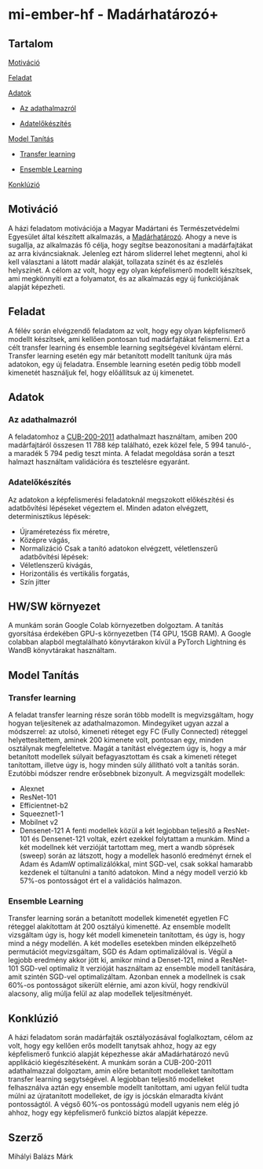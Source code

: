 # mi-ember-hf - Madárhatározó+

## Tartalom
[Motiváció](https://github.com/boiboozled/mi-ember-hf#Motiváció)

[Feladat](https://github.com/boiboozled/mi-ember-hf#Feladat)

[Adatok](https://github.com/boiboozled/mi-ember-hf#Adatok)

- [Az adathalmazról](https://github.com/boiboozled/mi-ember-hf#[Az-adathalmazról)
  
- [Adatelőkészítés](https://github.com/boiboozled/mi-ember-hf#Adatelőkészítés)
  
[Model Tanítás](https://github.com/boiboozled/mi-ember-hf#Model-Tanítás)

- [Transfer learning](https://github.com/boiboozled/mi-ember-hf#Transfer-learning)
  
- [Ensemble Learning](https://github.com/boiboozled/mi-ember-hf#Ensemble-Learning)
  
[Konklúzió](https://github.com/boiboozled/mi-ember-hf#Konklúzió)

## Motiváció
A házi feladatom motivációja a Magyar Madártani és Természetvédelmi Egyesület által készített alkalmazás, a [Madárhatározó](https://mme.hu/madarhatarozo-mobiltelefonos-alkalmazas-0). Ahogy a neve is sugallja, az alkalmazás fő célja, hogy segítse beazonosítani a madárfajtákat az arra kiváncsiaknak. Jelenleg ezt három sliderrel lehet megtenni, ahol ki kell választani a látott madár alakját, tollazata színét és az észlelés helyszínét. A célom az volt, hogy egy olyan képfelismerő modellt készítsek, ami megkönnyíti ezt a folyamatot, és az alkalmazás egy új funkciójának alapját képezheti.

## Feladat
A félév során elvégzendő feladatom az volt, hogy egy olyan képfelismerő modellt készítsek, ami kellően pontosan tud madárfajtákat felismerni. Ezt a célt transfer learning és ensemble learning segítségével kívántam elérni. Transfer learning esetén egy már betanított modellt tanítunk újra más adatokon, egy új feladatra. Ensemble learning esetén pedig több modell kimenetét használjuk fel, hogy előállítsuk az új kimenetet.

## Adatok
### Az adathalmazról
A feladatomhoz a [CUB-200-2011](https://data.caltech.edu/records/65de6-vp158) adathalmazt használtam, amiben 200 madárfajtáról összesen 11 788 kép található, ezek közel fele, 5 994 tanuló-, a maradék 5 794 pedig teszt minta. A feladat megoldása során a teszt halmazt használtam validációra és tesztelésre egyaránt.
### Adatelőkészítés
Az adatokon a képfelismerési feladatoknál megszokott előkészítési és adatbővítési lépéseket végeztem el.
Minden adaton elvégzett, determinisztikus lépések:
- Újraméretezéss fix méretre,
- Középre vágás,
- Normalizáció
Csak a tanító adatokon elvégzett, véletlenszerű adatbővítési lépések:
- Véletlenszerű kivágás,
- Horizontális és vertikális forgatás,
- Szín jitter

## HW/SW környezet
A munkám során Google Colab környezetben dolgoztam. A tanítás gyorsítása érdekében GPU-s környezetben (T4 GPU, 15GB RAM). A Google colabban alapból megtalálható könyvtárakon kívül a PyTorch Lightning és WandB könyvtárakat használtam.

## Model Tanítás
### Transfer learning
A feladat transfer learning része során több modellt is megvizsgáltam, hogy hogyan teljesítenek az adathalmazomon. Mindegyiket ugyan azzal a módszerrel: az utolsó, kimeneti réteget egy FC (Fully Connected) réteggel helyettesítettem, aminek 200 kimenete volt, pontosan egy, minden osztálynak megfeleltetve. Magát a tanítást elvégeztem úgy is, hogy a már betanított modellek súlyait befagyasztottam és csak a kimeneti réteget tanítottam, illetve úgy is, hogy minden súly állítható volt a tanítás során. Ezutóbbi módszer rendre erősebbnek bizonyult. 
A megvizsgált modellek:
- Alexnet
- ResNet-101
- Efficientnet-b2
- Squeeznet1-1
- Mobilnet v2
- Densenet-121
A fenti modellek közül a két legjobban teljesítő a ResNet-101 és Densenet-121 voltak, ezért ezekkel folytattam a munkám. Mind a két modellnek két verzióját tartottam meg, mert a wandb söprések (sweep) során az látszott, hogy a modellek hasonló eredményt érnek el Adam és AdamW optimalizálókkal, mint SGD-vel, csak sokkal hamarabb kezdenek el túltanulni a tanító adatokon. Mind a négy modell verzió kb 57%-os pontosságot ért el a validációs halmazon.
### Ensemble Learning
Transfer learning során a betanított modellek kimenetét egyetlen FC réteggel alakítottam át 200 osztályú kimenetté. Az ensemble modellt vizsgáltam úgy is, hogy két modell kimenetein tanítottam, és úgy is, hogy mind a négy modellén. A két modelles esetekben minden elképzelhető permutációt megvizsgáltam, SGD és Adam optimalizálóval is. Végül a legjobb eredmény akkor jött ki, amikor mind a Denset-121, mind a ResNet-101 SGD-vel optimaliz
lt verzióját használtam az ensemble modell tanítására, amit szintén SGD-vel optimalizáltam. Azonban ennek a modellnek is csak 60%-os pontosságot sikerült elérnie, ami azon kívül, hogy rendkívül alacsony, alig múlja felül az alap modellek teljesítményét.

## Konklúzió
A házi feladatom során madárfajták osztályozásával foglalkoztam, célom az volt, hogy egy kellően erős modellt tanytsak ahhoz, hogy az egy képfelismerő funkció alapját képezhesse akár aMadárhatározó nevű applikáció kiegészítéseként. A munkám során a CUB-200-2011 adathalmazzal dolgoztam, amin előre betanított modelleket tanítottam transfer learning segytségével. A legjobban teljesítő modelleket felhasználva aztán egy ensemble modellt tanítottam, ami ugyan felül tudta múlni az újratanított modelleket, de így is jócskán elmaradta kívánt pontosságtól. A végső 60%-os pontosságú modell ugyanis nem elég jó ahhoz, hogy egy képfelismerő funkció biztos alapját képezze.

## Szerző
Mihályi Balázs Márk
